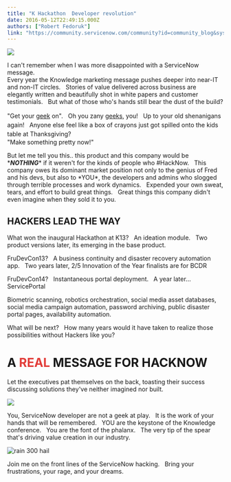 ```yaml
---
title: "K Hackathon  Developer revolution"
date: 2016-05-12T22:49:15.000Z
authors: ["Robert Fedoruk"]
link: "https://community.servicenow.com/community?id=community_blog&sys_id=59bd6aa9dbd0dbc01dcaf3231f961986"
---
```

<p><img  class="image-1 jive-image" src="867519cadb981b04ed6af3231f9619f6.iix" style="max-width: 1200px; max-height: 900px;"/></p><p></p><p>I can't remember when I was more disappointed with a ServiceNow message.   <br/>Every year the Knowledge marketing message pushes deeper into near-IT and non-IT circles.   Stories of value delivered across business are elegantly written and beautifully shot in white papers and customer testimonials.   But what of those who's hands still bear the dust of the build?</p><p></p><p>"Get your <a title="n.wikipedia.org/wiki/Geek" href="https://en.wikipedia.org/wiki/Geek">geek</a> on".   <span style="line-height: 1.5;">Oh you zany <a title="n.wikipedia.org/wiki/Geek" href="https://en.wikipedia.org/wiki/Geek">geeks</a>, you!   Up to your old shenanigans again!   Anyone else feel like a box of crayons just got spilled onto the kids table at Thanksgiving?   <br/></span>"Make something pretty now!"</p><p></p><p>But let me tell you this.. this product and this company would be *<em><strong>NOTHING</strong></em>* if it weren't for the kinds of people who #HackNow.   This company owes its dominant market position not only to the genius of Fred and his devs, but also to *YOU*, the developers and admins who slogged through terrible processes and work dynamics.   Expended your own sweat, tears, and effort to build great things.   Great things this company didn't even imagine when they sold it to you.</p><p></p><h2>HACKERS LEAD THE WAY</h2><p>What won the inaugural Hackathon at K13?   An ideation module.   Two product versions later, its emerging in the base product.</p><p>FruDevCon13?   A business continuity and disaster recovery automation app.   Two years later, 2/5 Innovation of the Year finalists are for BCDR</p><p>FruDevCon14?   Instantaneous portal deployment.   A year later... ServicePortal</p><p></p><p>Biometric scanning, robotics orchestration, social media asset databases, social media campaign automation, password archiving, public disaster portal pages, availability automation.</p><p></p><p>What will be next?   How many years would it have taken to realize those possibilities without Hackers like you?</p><p></p><h1>A <span style="color: #e23d39;">REAL</span> MESSAGE FOR HACKNOW</h1><p></p><p>Let the executives pat themselves on the back, toasting their success discussing solutions they've neither imagined nor built.</p><p><img class="jive-image" src="https://tse1.mm.bing.net/th?&amp;id=OIP.M2b9ff07518a290cbd0ef485d9b087d8ao0&amp;w=314&amp;h=149&amp;c=0&amp;pid=1.9&amp;rs=0&amp;p=0&amp;r=0"/></p><p></p><p>You, ServiceNow developer are not a geek at play.   It is the work of your hands that will be remembered.   YOU are the keystone of the Knowledge conference.   You are the font of the phalanx.   The very tip of the spear that's driving value creation in our industry.   </p><p></p><p><img alt="rain 300 hail" class="jive-image" src="https://media3.giphy.com/media/7MAP0THe77UGY/200.gif"/></p><p></p><p>Join me on the front lines of the ServiceNow hacking.   Bring your frustrations, your rage, and your dreams.</p>